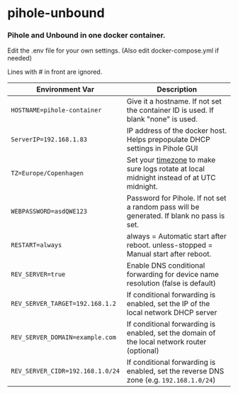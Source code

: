 # pihole-unbound

### Pihole and Unbound in one docker container.

Edit the .env file for your own settings.
(Also edit docker-compose.yml if needed)


Lines with # in front are ignored.

| Environment Var | Description|
| --- | --- |
| `HOSTNAME=pihole-container` | Give it a hostname. If not set the container ID is used. If blank "none" is used.
| `ServerIP=192.168.1.83` | IP address of the docker host. Helps prepopulate DHCP settings in Pihole GUI
| `TZ=Europe/Copenhagen` | Set your [timezone](https://en.wikipedia.org/wiki/List_of_tz_database_time_zones) to make sure logs rotate at local midnight instead of at UTC midnight.
| `WEBPASSWORD=asdQWE123` | Password for Pihole. If not set a random pass will be generated. If blank no pass is set.
| `RESTART=always` | always = Automatic start after reboot. unless-stopped = Manual start after reboot.
| `REV_SERVER=true` | Enable DNS conditional forwarding for device name resolution (false is default)
| `REV_SERVER_TARGET=192.168.1.2` | If conditional forwarding is enabled, set the IP of the local network DHCP server
| `REV_SERVER_DOMAIN=example.com` | If conditional forwarding is enabled, set the domain of the local network router (optional)
| `REV_SERVER_CIDR=192.168.1.0/24` | If conditional forwarding is enabled, set the reverse DNS zone (e.g. `192.168.1.0/24`)
